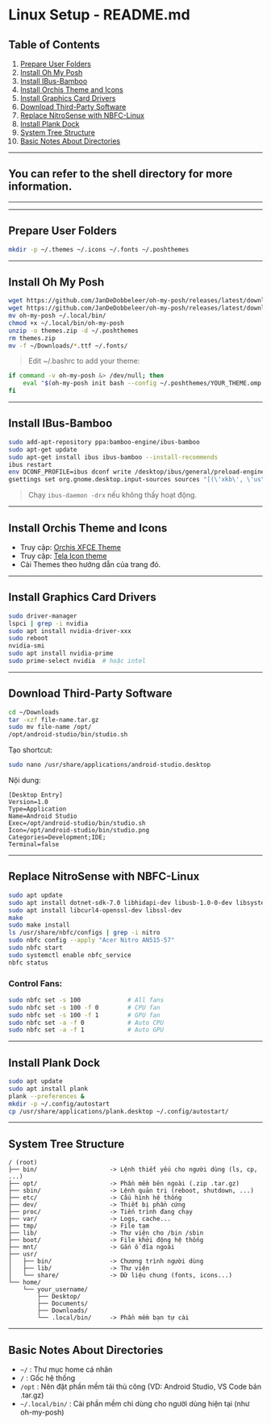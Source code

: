# Linux Setup - README.md

## Table of Contents

1. [Prepare User Folders](#prepare-user-folders)
2. [Install Oh My Posh](#install-oh-my-posh)
3. [Install IBus-Bamboo](#install-ibus-bamboo)
4. [Install Orchis Theme and Icons](#install-orchis-theme-and-icons)
5. [Install Graphics Card Drivers](#install-graphics-card-drivers)
6. [Download Third-Party Software](#download-third-party-software)
7. [Replace NitroSense with NBFC-Linux](#replace-nitrosense-with-nbfc-linux)
8. [Install Plank Dock](#install-plank-dock)
9. [System Tree Structure](#system-tree-structure)
10. [Basic Notes About Directories](#basic-notes-about-directories)

---
## You can refer to the shell directory for more information.
---

---

## Prepare User Folders

```bash
mkdir -p ~/.themes ~/.icons ~/.fonts ~/.poshthemes
```

---

## Install Oh My Posh

```bash
wget https://github.com/JanDeDobbeleer/oh-my-posh/releases/latest/download/posh-linux-amd64 -O oh-my-posh 
wget https://github.com/JanDeDobbeleer/oh-my-posh/releases/latest/download/themes.zip -O themes.zip
mv oh-my-posh ~/.local/bin/
chmod +x ~/.local/bin/oh-my-posh
unzip -o themes.zip -d ~/.poshthemes
rm themes.zip
mv -f ~/Downloads/*.ttf ~/.fonts/
```

> Edit \~/.bashrc to add your theme:

```bash
if command -v oh-my-posh &> /dev/null; then
    eval "$(oh-my-posh init bash --config ~/.poshthemes/YOUR_THEME.omp.json)"
fi
```

---

## Install IBus-Bamboo

```bash
sudo add-apt-repository ppa:bamboo-engine/ibus-bamboo
sudo apt-get update
sudo apt-get install ibus ibus-bamboo --install-recommends
ibus restart
env DCONF_PROFILE=ibus dconf write /desktop/ibus/general/preload-engines "['BambooUs', 'Bamboo']"
gsettings set org.gnome.desktop.input-sources sources "[(\'xkb\', \'us\'), (\'ibus\', \'Bamboo\')]"
```

> Chạy `ibus-daemon -drx` nếu không thấy hoạt động.

---

## Install Orchis Theme and Icons

* Truy cập: [Orchis XFCE Theme](https://www.xfce-look.org/s/XFCE/p/1357889/)
* Truy cập: [Tela Icon theme](https://www.pling.com/p/1279924/)
* Cài Themes theo hướng dẫn của trang đó.

---

## Install Graphics Card Drivers

```bash
sudo driver-manager
lspci | grep -i nvidia
sudo apt install nvidia-driver-xxx
sudo reboot
nvidia-smi
sudo apt install nvidia-prime
sudo prime-select nvidia  # hoặc intel
```

---

## Download Third-Party Software

```bash
cd ~/Downloads
tar -xzf file-name.tar.gz
sudo mv file-name /opt/
/opt/android-studio/bin/studio.sh
```

Tạo shortcut:

```bash
sudo nano /usr/share/applications/android-studio.desktop
```

Nội dung:

```
[Desktop Entry]
Version=1.0
Type=Application
Name=Android Studio
Exec=/opt/android-studio/bin/studio.sh
Icon=/opt/android-studio/bin/studio.png
Categories=Development;IDE;
Terminal=false
```

---

## Replace NitroSense with NBFC-Linux

```bash
sudo apt update
sudo apt install dotnet-sdk-7.0 libhidapi-dev libusb-1.0-0-dev libsystemd-dev git build-essential
sudo apt install libcurl4-openssl-dev libssl-dev
make
sudo make install
ls /usr/share/nbfc/configs | grep -i nitro
sudo nbfc config --apply "Acer Nitro AN515-57"
sudo nbfc start
sudo systemctl enable nbfc_service
nbfc status
```

### Control Fans:

```bash
sudo nbfc set -s 100             # All fans
sudo nbfc set -s 100 -f 0        # CPU fan
sudo nbfc set -s 100 -f 1        # GPU fan
sudo nbfc set -a -f 0            # Auto CPU
sudo nbfc set -a -f 1            # Auto GPU
```

---

## Install Plank Dock

```bash
sudo apt update
sudo apt install plank
plank --preferences &
mkdir -p ~/.config/autostart
cp /usr/share/applications/plank.desktop ~/.config/autostart/
```

---

## System Tree Structure

```
/ (root)
├── bin/                    -> Lệnh thiết yếu cho người dùng (ls, cp, ...)
├── opt/                    -> Phần mềm bên ngoài (.zip .tar.gz)
├── sbin/                   -> Lệnh quản trị (reboot, shutdown, ...)
├── etc/                    -> Cấu hình hệ thống
├── dev/                    -> Thiết bị phần cứng
├── proc/                   -> Tiến trình đang chạy
├── var/                    -> Logs, cache...
├── tmp/                    -> File tạm
├── lib/                    -> Thư viện cho /bin /sbin
├── boot/                   -> File khởi động hệ thống
├── mnt/                    -> Gắn ổ đĩa ngoài
├── usr/
│   ├── bin/                -> Chương trình người dùng
│   ├── lib/                -> Thư viện
│   └── share/              -> Dữ liệu chung (fonts, icons...)
└── home/
    └── your_username/
        ├── Desktop/
        ├── Documents/
        ├── Downloads/
        └── .local/bin/     -> Phần mềm bạn tự cài
```

---

## Basic Notes About Directories

* `~/` : Thư mục home cá nhân
* `/`  : Gốc hệ thống
* `/opt` : Nên đặt phần mềm tải thủ công (VD: Android Studio, VS Code bản .tar.gz)
* `~/.local/bin/` : Cài phần mềm chỉ dùng cho người dùng hiện tại (như oh-my-posh)
